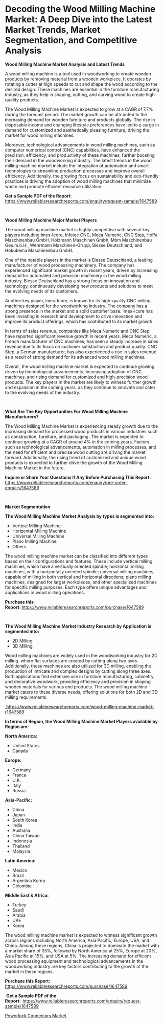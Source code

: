 <p><h1>Decoding the Wood Milling Machine Market: A Deep Dive into the Latest Market Trends, Market Segmentation, and Competitive Analysis</h1></p><p><strong>Wood Milling Machine Market Analysis and Latest Trends</strong></p>
<p><p>A wood milling machine is a tool used in woodworking to create wooden products by removing material from a wooden workpiece. It operates by rotating a cutter at high speeds to cut and shape the wood according to the desired design. These machines are essential in the furniture manufacturing industry, as they help in shaping, cutting, and carving wood to create high-quality products.</p><p>The Wood Milling Machine Market is expected to grow at a CAGR of 7.7% during the forecast period. The market growth can be attributed to the increasing demand for wooden furniture and products globally. The rise in disposable income and changing lifestyle preferences have led to a surge in demand for customized and aesthetically pleasing furniture, driving the market for wood milling machines.</p><p>Moreover, technological advancements in wood milling machines, such as computer numerical control (CNC) capabilities, have enhanced the precision, efficiency, and productivity of these machines, further boosting their demand in the woodworking industry. The latest trends in the wood milling machine market include the integration of automation and smart technologies to streamline production processes and improve overall efficiency. Additionally, the growing focus on sustainability and eco-friendly practices is driving the adoption of wood milling machines that minimize waste and promote efficient resource utilization.</p></p>
<p><strong>Get a Sample PDF of the Report:&nbsp;</strong> <a href="https://www.reliableresearchreports.com/enquiry/request-sample/1647589">https://www.reliableresearchreports.com/enquiry/request-sample/1647589</a></p>
<p>&nbsp;</p>
<p><strong>Wood Milling Machine Major Market Players</strong></p>
<p><p>The wood milling machine market is highly competitive with several key players including Imes-Icore, Infotec CNC, Meca Numeric, CNC Step, HoPa Maschinenbau GmbH, Holzmann Maschinen Gmbh, Mbm Maschinenbau Ges.m.b.H., Wehrmann Maschinen-Grupp, Biesse Deutschland, and Hokubema Maschinenbau GmbH.</p><p>One of the notable players in the market is Biesse Deutschland, a leading manufacturer of wood processing machinery. The company has experienced significant market growth in recent years, driven by increasing demand for automated and precision machinery in the wood milling industry. Biesse Deutschland has a strong focus on innovation and technology, continuously developing new products and solutions to meet the evolving needs of its customers.</p><p>Another key player, Imes-Icore, is known for its high-quality CNC milling machines designed for the woodworking industry. The company has a strong presence in the market and a solid customer base. Imes-Icore has been investing in research and development to drive innovation and improve its product offerings, which has contributed to its market growth.</p><p>In terms of sales revenue, companies like Meca Numeric and CNC Step have reported significant revenue growth in recent years. Meca Numeric, a French manufacturer of CNC machines, has seen a steady increase in sales revenue due to its focus on customer satisfaction and product quality. CNC Step, a German manufacturer, has also experienced a rise in sales revenue as a result of strong demand for its advanced wood milling machines.</p><p>Overall, the wood milling machine market is expected to continue growing driven by technological advancements, increasing adoption of CNC machines, and rising demand for customized and high-precision wood products. The key players in the market are likely to witness further growth and expansion in the coming years, as they continue to innovate and cater to the evolving needs of the industry.</p></p>
<p>&nbsp;</p>
<p><strong>What Are The Key Opportunities For Wood Milling Machine Manufacturers?</strong></p>
<p><p>The Wood Milling Machine Market is experiencing steady growth due to the increasing demand for processed wood products in various industries such as construction, furniture, and packaging. The market is expected to continue growing at a CAGR of around 4% in the coming years. Factors such as technological advancements, automation in milling processes, and the need for efficient and precise wood cutting are driving the market forward. Additionally, the rising trend of customized and unique wood products is expected to further drive the growth of the Wood Milling Machine Market in the future.</p></p>
<p><strong>Inquire or Share Your Questions If Any Before Purchasing This Report:</strong> <a href="https://www.reliableresearchreports.com/enquiry/pre-order-enquiry/1647589">https://www.reliableresearchreports.com/enquiry/pre-order-enquiry/1647589</a></p>
<p>&nbsp;</p>
<p><strong>Market Segmentation</strong></p>
<p><strong>The Wood Milling Machine Market Analysis by types is segmented into:</strong></p>
<p><ul><li>Vertical Milling Machine</li><li>Horizontal Milling Machine</li><li>Universal Milling Machine</li><li>Plano Milling Machine</li><li>Others</li></ul></p>
<p><p>The wood milling machine market can be classified into different types based on their configurations and features. These include vertical milling machines, which have a vertically oriented spindle; horizontal milling machines, with a horizontally oriented spindle; universal milling machines, capable of milling in both vertical and horizontal directions; plano milling machines, designed for larger workpieces; and other specialized machines for specific milling purposes. Each type offers unique advantages and applications in wood milling operations.</p></p>
<p><strong>Purchase this Report:&nbsp;</strong><a href="https://www.reliableresearchreports.com/purchase/1647589">https://www.reliableresearchreports.com/purchase/1647589</a></p>
<p>&nbsp;</p>
<p><strong>The Wood Milling Machine Market Industry Research by Application is segmented into:</strong></p>
<p><ul><li>2D Milling</li><li>3D Milling</li></ul></p>
<p><p>Wood milling machines are widely used in the woodworking industry for 2D milling, where flat surfaces are created by cutting along two axes. Additionally, these machines are also utilized for 3D milling, enabling the production of intricate and complex designs by cutting along three axes. Both applications find extensive use in furniture manufacturing, cabinetry, and decorative woodwork, providing efficiency and precision in shaping wooden materials for various end products. The wood milling machine market caters to these diverse needs, offering solutions for both 2D and 3D milling requirements.</p></p>
<p><a href="https://www.reliableresearchreports.com/wood-milling-machine-market-r1647589">&nbsp;https://www.reliableresearchreports.com/wood-milling-machine-market-r1647589</a></p>
<p><strong>In terms of Region, the Wood Milling Machine Market Players available by Region are:</strong></p>
<p>
    <p> <strong> North America: </strong>
        <ul>
            <li>United States</li>
            <li>Canada</li>
        </ul>
        </p> 
    <p> <strong> Europe: </strong>
        <ul>
            <li>Germany</li>
            <li>France</li>
            <li>U.K.</li>
            <li>Italy</li>
            <li>Russia</li>
        </ul>
        </p> 
    <p> <strong> Asia-Pacific: </strong>
        <ul>
            <li>China</li>
            <li>Japan</li>
            <li>South Korea</li>
            <li>India</li>
            <li>Australia</li>
            <li>China Taiwan</li>
            <li>Indonesia</li>
            <li>Thailand</li>
            <li>Malaysia</li>
        </ul>
        </p> 
    <p> <strong> Latin America: </strong>
        <ul>
            <li>Mexico</li>
            <li>Brazil</li>
            <li>Argentina Korea</li>
            <li>Colombia</li>
        </ul>
        </p> 
    <p> <strong> Middle East & Africa: </strong>
        <ul>
            <li>Turkey</li>
            <li>Saudi</li>
            <li>Arabia</li>
            <li>UAE</li>
            <li>Korea</li>
        </ul>
    </p>
    </p>
<p><p>The wood milling machine market is expected to witness significant growth across regions including North America, Asia Pacific, Europe, USA, and China. Among these regions, China is projected to dominate the market with a market share of 35%, followed by North America at 25%, Europe at 20%, Asia Pacific at 15%, and USA at 5%. The increasing demand for efficient wood processing equipment and technological advancements in the woodworking industry are key factors contributing to the growth of the market in these regions.</p></p>
<p><strong>Purchase this Report: </strong><a href="https://www.reliableresearchreports.com/purchase/1647589">https://www.reliableresearchreports.com/purchase/1647589</a></p>
<p>&nbsp;<strong>Get a Sample PDF of the Report:&nbsp;&nbsp;</strong><a href="https://www.reliableresearchreports.com/enquiry/request-sample/1647589">https://www.reliableresearchreports.com/enquiry/request-sample/1647589</a></p>
<p><strong></strong></p>
<p><p><a href="https://github.com/mharielmesa/Market-Research-Report-List-3/blob/main/powerlock-connectors-market.md">Powerlock Connectors Market</a></p></p>